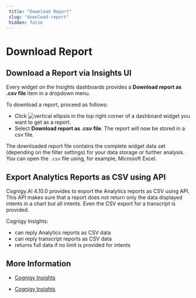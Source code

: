 ```yaml
---
 title: "Download Report" 
 slug: "download-report" 
 hidden: false 
---
```

# Download Report

## Download a Report via Insights UI

Every widget on the Insights dashboards provides a **Download report as .csv file** item in a dropdown menu.

To download a report, proceed as follows:

- Click ![vertical ellipsis](../../assets/icons/vertical-ellipsis.svg) in the top right corner of a dashboard widget you want to get as a report. 
- Select **Download report as .csv file**. The report will now be stored in a csv file.

The downloaded report file contains the complete widget data set (depending on the filter settings) for your data storage or further analysis. 
You can open the `.csv` file using, for example, Microsoft Excel. 

## Export Analytics Reports as CSV using API

Cognigy.AI 4.10.0 provides to export the Analytics reports as CSV using API. This API makes sure that a report does not return only the data displayed intents in a chart but all intents. Even the CSV export for a transcript is provided.

Cognigy Insights:

- can reply Analytics reports as CSV data
- can reply transcript reports as CSV data
- returns full data if no limit is provided for intents

## More Information

- [Cognigy Insights]({{config.site_url}}insights/cognigy-insights/)

- [Cognigy Insights](cognigy-insights.md)

